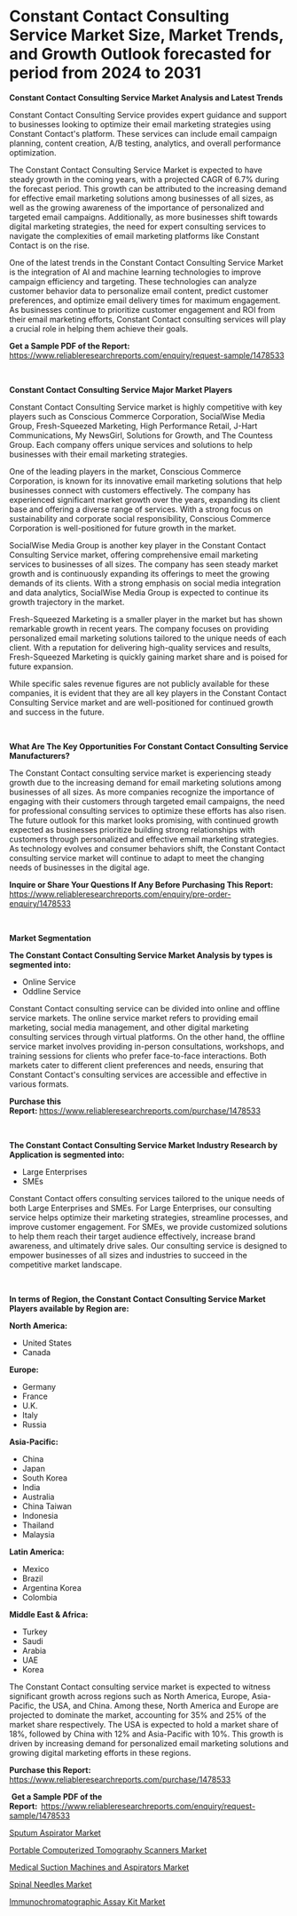 <p><h1>Constant Contact Consulting Service Market Size, Market Trends, and Growth Outlook forecasted for period from 2024 to 2031</h1></p><p><strong>Constant Contact Consulting Service Market Analysis and Latest Trends</strong></p>
<p><p>Constant Contact Consulting Service provides expert guidance and support to businesses looking to optimize their email marketing strategies using Constant Contact's platform. These services can include email campaign planning, content creation, A/B testing, analytics, and overall performance optimization.</p><p>The Constant Contact Consulting Service Market is expected to have steady growth in the coming years, with a projected CAGR of 6.7% during the forecast period. This growth can be attributed to the increasing demand for effective email marketing solutions among businesses of all sizes, as well as the growing awareness of the importance of personalized and targeted email campaigns. Additionally, as more businesses shift towards digital marketing strategies, the need for expert consulting services to navigate the complexities of email marketing platforms like Constant Contact is on the rise.</p><p>One of the latest trends in the Constant Contact Consulting Service Market is the integration of AI and machine learning technologies to improve campaign efficiency and targeting. These technologies can analyze customer behavior data to personalize email content, predict customer preferences, and optimize email delivery times for maximum engagement. As businesses continue to prioritize customer engagement and ROI from their email marketing efforts, Constant Contact consulting services will play a crucial role in helping them achieve their goals.</p></p>
<p><strong>Get a Sample PDF of the Report:&nbsp;</strong> <a href="https://www.reliableresearchreports.com/enquiry/request-sample/1478533">https://www.reliableresearchreports.com/enquiry/request-sample/1478533</a></p>
<p>&nbsp;</p>
<p><strong>Constant Contact Consulting Service Major Market Players</strong></p>
<p><p>Constant Contact Consulting Service market is highly competitive with key players such as Conscious Commerce Corporation, SocialWise Media Group, Fresh-Squeezed Marketing, High Performance Retail, J-Hart Communications, My NewsGirl, Solutions for Growth, and The Countess Group. Each company offers unique services and solutions to help businesses with their email marketing strategies.</p><p>One of the leading players in the market, Conscious Commerce Corporation, is known for its innovative email marketing solutions that help businesses connect with customers effectively. The company has experienced significant market growth over the years, expanding its client base and offering a diverse range of services. With a strong focus on sustainability and corporate social responsibility, Conscious Commerce Corporation is well-positioned for future growth in the market.</p><p>SocialWise Media Group is another key player in the Constant Contact Consulting Service market, offering comprehensive email marketing services to businesses of all sizes. The company has seen steady market growth and is continuously expanding its offerings to meet the growing demands of its clients. With a strong emphasis on social media integration and data analytics, SocialWise Media Group is expected to continue its growth trajectory in the market.</p><p>Fresh-Squeezed Marketing is a smaller player in the market but has shown remarkable growth in recent years. The company focuses on providing personalized email marketing solutions tailored to the unique needs of each client. With a reputation for delivering high-quality services and results, Fresh-Squeezed Marketing is quickly gaining market share and is poised for future expansion.</p><p>While specific sales revenue figures are not publicly available for these companies, it is evident that they are all key players in the Constant Contact Consulting Service market and are well-positioned for continued growth and success in the future.</p></p>
<p>&nbsp;</p>
<p><strong>What Are The Key Opportunities For Constant Contact Consulting Service Manufacturers?</strong></p>
<p><p>The Constant Contact consulting service market is experiencing steady growth due to the increasing demand for email marketing solutions among businesses of all sizes. As more companies recognize the importance of engaging with their customers through targeted email campaigns, the need for professional consulting services to optimize these efforts has also risen. The future outlook for this market looks promising, with continued growth expected as businesses prioritize building strong relationships with customers through personalized and effective email marketing strategies. As technology evolves and consumer behaviors shift, the Constant Contact consulting service market will continue to adapt to meet the changing needs of businesses in the digital age.</p></p>
<p><strong>Inquire or Share Your Questions If Any Before Purchasing This Report:</strong> <a href="https://www.reliableresearchreports.com/enquiry/pre-order-enquiry/1478533">https://www.reliableresearchreports.com/enquiry/pre-order-enquiry/1478533</a></p>
<p>&nbsp;</p>
<p><strong>Market Segmentation</strong></p>
<p><strong>The Constant Contact Consulting Service Market Analysis by types is segmented into:</strong></p>
<p><ul><li>Online Service</li><li>Oddline Service</li></ul></p>
<p><p>Constant Contact consulting service can be divided into online and offline service markets. The online service market refers to providing email marketing, social media management, and other digital marketing consulting services through virtual platforms. On the other hand, the offline service market involves providing in-person consultations, workshops, and training sessions for clients who prefer face-to-face interactions. Both markets cater to different client preferences and needs, ensuring that Constant Contact's consulting services are accessible and effective in various formats.</p></p>
<p><strong>Purchase this Report:&nbsp;</strong><a href="https://www.reliableresearchreports.com/purchase/1478533">https://www.reliableresearchreports.com/purchase/1478533</a></p>
<p>&nbsp;</p>
<p><strong>The Constant Contact Consulting Service Market Industry Research by Application is segmented into:</strong></p>
<p><ul><li>Large Enterprises</li><li>SMEs</li></ul></p>
<p><p>Constant Contact offers consulting services tailored to the unique needs of both Large Enterprises and SMEs. For Large Enterprises, our consulting service helps optimize their marketing strategies, streamline processes, and improve customer engagement. For SMEs, we provide customized solutions to help them reach their target audience effectively, increase brand awareness, and ultimately drive sales. Our consulting service is designed to empower businesses of all sizes and industries to succeed in the competitive market landscape.</p></p>
<p>&nbsp;</p>
<p><strong>In terms of Region, the Constant Contact Consulting Service Market Players available by Region are:</strong></p>
<p>
    <p> <strong> North America: </strong>
        <ul>
            <li>United States</li>
            <li>Canada</li>
        </ul>
        </p> 
    <p> <strong> Europe: </strong>
        <ul>
            <li>Germany</li>
            <li>France</li>
            <li>U.K.</li>
            <li>Italy</li>
            <li>Russia</li>
        </ul>
        </p> 
    <p> <strong> Asia-Pacific: </strong>
        <ul>
            <li>China</li>
            <li>Japan</li>
            <li>South Korea</li>
            <li>India</li>
            <li>Australia</li>
            <li>China Taiwan</li>
            <li>Indonesia</li>
            <li>Thailand</li>
            <li>Malaysia</li>
        </ul>
        </p> 
    <p> <strong> Latin America: </strong>
        <ul>
            <li>Mexico</li>
            <li>Brazil</li>
            <li>Argentina Korea</li>
            <li>Colombia</li>
        </ul>
        </p> 
    <p> <strong> Middle East & Africa: </strong>
        <ul>
            <li>Turkey</li>
            <li>Saudi</li>
            <li>Arabia</li>
            <li>UAE</li>
            <li>Korea</li>
        </ul>
    </p>
    </p>
<p><p>The Constant Contact consulting service market is expected to witness significant growth across regions such as North America, Europe, Asia-Pacific, the USA, and China. Among these, North America and Europe are projected to dominate the market, accounting for 35% and 25% of the market share respectively. The USA is expected to hold a market share of 18%, followed by China with 12% and Asia-Pacific with 10%. This growth is driven by increasing demand for personalized email marketing solutions and growing digital marketing efforts in these regions.</p></p>
<p><strong>Purchase this Report: </strong><a href="https://www.reliableresearchreports.com/purchase/1478533">https://www.reliableresearchreports.com/purchase/1478533</a></p>
<p>&nbsp;<strong>Get a Sample PDF of the Report:&nbsp;&nbsp;</strong><a href="https://www.reliableresearchreports.com/enquiry/request-sample/1478533">https://www.reliableresearchreports.com/enquiry/request-sample/1478533</a></p>
<p><strong></strong></p>
<p><p><a href="https://medium.com/p/2c030527db9e/edit">Sputum Aspirator Market</a></p><p><a href="https://medium.com/@bobbyburke98/portable-computerized-tomography-scanners-market-competitive-analysis-market-trends-and-forecast-be11e25c11e3">Portable Computerized Tomography Scanners Market</a></p><p><a href="https://medium.com/@liamblick633/medical-suction-machines-and-aspirators-market-size-market-outlook-and-market-forecast-2024-to-a14c64523f6f">Medical Suction Machines and Aspirators Market</a></p><p><a href="https://medium.com/@bobbyburke98/spinal-needles-market-comprehensive-assessment-by-type-application-and-geography-3cf8b52b5292">Spinal Needles Market</a></p><p><a href="https://medium.com/@bobbyburke98/decoding-immunochromatographic-assay-kit-market-metrics-market-share-trends-and-growth-patterns-f6258c450170">Immunochromatographic Assay Kit Market</a></p></p>